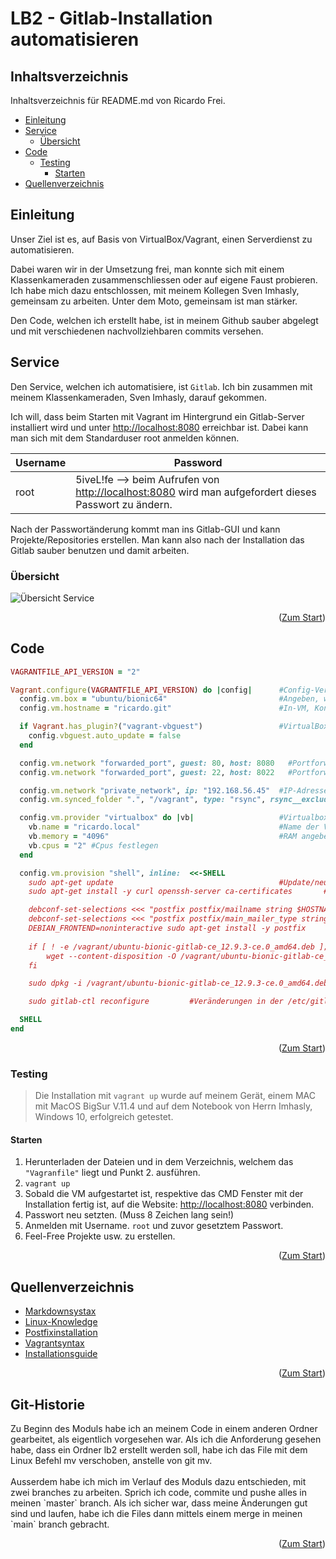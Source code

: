 <div id="top"></div>

# LB2 - Gitlab-Installation automatisieren

## Inhaltsverzeichnis

Inhaltsverzeichnis für README.md von Ricardo Frei.

- [Einleitung](#Einleitung)
- [Service](#Service)
  - [Übersicht](#Übersicht)
- [Code](#Code)
  - [Testing](#testing)
	  - [Starten](#Starten)
- [Quellenverzeichnis](#Quellenverzeichnis)

## Einleitung
Unser Ziel ist es, auf Basis von VirtualBox/Vagrant, einen Serverdienst zu automatisieren. 

Dabei waren wir in der Umsetzung frei, man konnte sich mit einem Klassenkameraden zusammenschliessen oder auf eigene Faust probieren. Ich habe mich dazu entschlossen, mit meinem Kollegen Sven Imhasly, gemeinsam zu arbeiten. Unter dem Moto, gemeinsam ist man stärker. 

Den Code, welchen ich erstellt habe, ist in meinem Github sauber abgelegt und mit verschiedenen nachvollziehbaren commits versehen. 

## Service
Den Service, welchen ich automatisiere, ist `Gitlab`. Ich bin zusammen mit meinem Klassenkameraden, Sven Imhasly, darauf gekommen.

Ich will, dass beim Starten mit Vagrant im Hintergrund ein Gitlab-Server installiert wird und unter [http://localhost:8080](http://localhost:8080) erreichbar ist. Dabei kann man sich mit dem Standarduser root anmelden können. 

Username | Password
---------|-----------
root     | 5iveL!fe --> beim Aufrufen von [http://localhost:8080](http://localhost:8080) wird man aufgefordert dieses Passwort zu ändern.  

Nach der Passwortänderung kommt man ins Gitlab-GUI und kann Projekte/Repositories erstellen. Man kann also nach der Installation das Gitlab sauber benutzen und damit arbeiten. 

### Übersicht
![Übersicht Service](https://github.com/ricardofrei/M300_Services/blob/main/U%CC%88bersicht-Service_M300.png)



<p align="right">(<a href="#top">Zum Start</a>)</p>

## Code
```ruby
VAGRANTFILE_API_VERSION = "2"

Vagrant.configure(VAGRANTFILE_API_VERSION) do |config|      #Config-Version festlegen. Wichtig für Rückwärts Kompatibilität.
  config.vm.box = "ubuntu/bionic64"                         #Angeben, welche Box verwendet wird.
  config.vm.hostname = "ricardo.git"                        #In-VM, Konfigurationen.

  if Vagrant.has_plugin?("vagrant-vbguest")                 #VirtualBox Guest Additions deaktivieren.
    config.vbguest.auto_update = false
  end

  config.vm.network "forwarded_port", guest: 80, host: 8080   #Portforwarding von Localhost Port 8080 auf VM Port 80
  config.vm.network "forwarded_port", guest: 22, host: 8022   #Portforwarding von Localhost Port 8022 auf VM Port 22

  config.vm.network "private_network", ip: "192.168.56.45"  #IP-Adresse konfigurieren
  config.vm.synced_folder ".", "/vagrant", type: "rsync", rsync__exclude: [".git/"]         #Das aktuelle Verzeichnis ins /vagrant auf der Linux Maschine. Mit Ausnahme von .git/

  config.vm.provider "virtualbox" do |vb|                   #Virtualbox Specs anpassen.
    vb.name = "ricardo.local"                               #Name der VirtualBox
    vb.memory = "4096"                                      #RAM angeben.
    vb.cpus = "2" #Cpus festlegen
  end

  config.vm.provision "shell", inline:  <<-SHELL
    sudo apt-get update                                     #Update/neue Pakete herunterladen. Damit später mit install ausgeführt werden kann.
    sudo apt-get install -y curl openssh-server ca-certificates       #-y für keine Userinteraktion. Openssh-Server für SSH Connection. Ca-Certificates ist ein Test, für Zertifikate für Gitlab.

    debconf-set-selections <<< "postfix postfix/mailname string $HOSTNAME"                    #Mit debconf-set-selections kann man allfällige Fragen, die im Wizard auftauchen beantworten
    debconf-set-selections <<< "postfix postfix/main_mailer_type string 'Internet Site'"
    DEBIAN_FRONTEND=noninteractive sudo apt-get install -y postfix         #noninteractive: Defaultvalue für jede Frage. DEBIAN_FRONTEND Ugebungsvariabel.
    
    if [ ! -e /vagrant/ubuntu-bionic-gitlab-ce_12.9.3-ce.0_amd64.deb ]; then         #Wenn die Bedingung nicht erfüllt ist, das Paket von https://packages.gitlab.com herunterladen.
        wget --content-disposition -O /vagrant/ubuntu-bionic-gitlab-ce_12.9.3-ce.0_amd64.deb https://packages.gitlab.com/gitlab/gitlab-ce/packages/ubuntu/bionic/gitlab-ce_12.9.3-ce.0_amd64.deb/download.deb #Er schreibt den Inhalt von https://packages.gitlab.com/gitlab/gitlab-ce/packages/ubuntu/bionic/gitlab-ce_12.9.3-ce.0_amd64.deb/download.deb in die lokale Datei /vagrant/ubuntu-bionic-gitlab-ce_12.9.3-ce.0_amd64.deb.
    fi

    sudo dpkg -i /vagrant/ubuntu-bionic-gitlab-ce_12.9.3-ce.0_amd64.deb         #installieren des .deb Paketes.

    sudo gitlab-ctl reconfigure         #Veränderungen in der /etc/gitlab/gitlab.rb schreiben.

  SHELL
end
```
<p align="right">(<a href="#top">Zum Start</a>)</p>

### Testing
> Die Installation mit `vagrant up` wurde auf meinem Gerät, einem MAC mit MacOS BigSur V.11.4 und auf dem Notebook von Herrn Imhasly, Windows 10, erfolgreich getestet. 

#### Starten

1. Herunterladen der Dateien und in dem Verzeichnis, welchem das `"Vagranfile"` liegt und Punkt 2. ausführen.
2. `vagrant up`
3. Sobald die VM aufgestartet ist, respektive das CMD Fenster mit der Installation fertig ist, auf die Website: [http://localhost:8080](http://localhost:8080) verbinden.
4. Passwort neu setzten. (Muss 8 Zeichen lang sein!)
5. Anmelden mit Username. `root` und zuvor gesetztem Passwort. 
6. Feel-Free Projekte usw. zu erstellen.


<p align="right">(<a href="#top">Zum Start</a>)</p>



## Quellenverzeichnis

- [Markdownsystax](https://github.com/othneildrew/Best-README-Template/blob/master/README.md) 
- [Linux-Knowledge](https://wiki.ubuntuusers.de)
- [Postfixinstallation](https://www.digitalocean.com/community/tutorials/how-to-install-and-configure-postfix-on-ubuntu-20-04-de)
- [Vagrantsyntax](https://www.vagrantup.com/docs) 
- [Installationsguide](https://github.com/grafxflow/gitlab-ce-vagrant-ubuntu-18.04) 

<p align="right">(<a href="#top">Zum Start</a>)</p>

## Git-Historie
<p>
  Zu Beginn des Moduls habe ich an meinem Code in einem anderen Ordner gearbeitet, als eigentlich vorgesehen war. Als ich die Anforderung gesehen habe, dass ein Ordner lb2 erstellt werden soll, habe ich das File mit dem Linux Befehl mv verschoben, anstelle von git mv. <br><br>
  Ausserdem habe ich mich im Verlauf des Moduls dazu entschieden, mit zwei branches zu arbeiten. Sprich ich code, commite und pushe alles in meinen `master` branch. Als ich sicher war, dass meine Änderungen gut sind und laufen, habe ich die Files dann mittels einem merge in meinen `main` branch gebracht.
</p>

<p align="right">(<a href="#top">Zum Start</a>)</p>